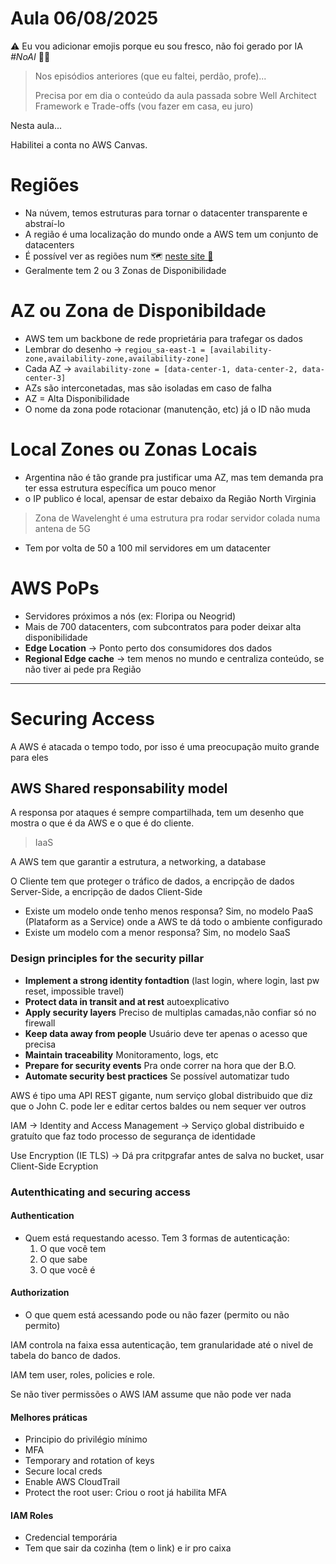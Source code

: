 # Aula 06/08/2025

:warning: Eu vou adicionar emojis porque eu sou fresco, não foi gerado por IA *#NoAI* 🤖🚫

> Nos episódios anteriores (que eu faltei, perdão, profe)...
>
> Precisa por em dia o conteúdo da aula passada sobre Well Architect Framework e Trade-offs (vou fazer em casa, eu juro)

Nesta aula...

Habilitei a conta no AWS Canvas.

# Regiões
* Na núvem, temos estruturas para tornar o datacenter transparente e abstraí-lo
* A região é uma localização do mundo onde a AWS tem um conjunto de datacenters
* É possível ver as regiões num 🗺️ [neste site :link:](https://aws.amazon.com/pt/about-aws/global-infrastructure/regions_az/)
* Geralmente tem 2 ou 3 Zonas de Disponibilidade
# AZ ou Zona de Disponibildade
* AWS tem um backbone de rede proprietária para trafegar os dados
* Lembrar do desenho -> `regiou_sa-east-1 = [availability-zone,availability-zone,availability-zone]`
* Cada AZ -> `availability-zone = [data-center-1, data-center-2, data-center-3]`
* AZs são interconetadas, mas são isoladas em caso de falha
* AZ = Alta Disponibilidade
* O nome da zona pode rotacionar (manutenção, etc) já o ID não muda
# Local Zones  ou Zonas Locais
* Argentina não é tão grande pra justificar uma AZ, mas tem demanda pra ter essa estrutura específica um pouco menor
* o IP publico é local, apensar de estar debaixo da Região North Virginia

> Zona de Wavelenght é uma estrutura pra rodar servidor colada numa antena de 5G

* Tem por volta de 50 a 100 mil servidores em um datacenter

# AWS PoPs

* Servidores próximos a nós (ex: Floripa ou Neogrid)
* Mais de 700 datacenters, com subcontratos para poder deixar alta disponibilidade
* **Edge Location** -> Ponto perto dos consumidores dos dados
* **Regional Edge cache** -> tem menos no mundo e centraliza conteúdo, se não tiver ai pede pra Região

---

# Securing Access

A AWS é atacada o tempo todo, por isso é uma preocupação muito grande para eles

## AWS Shared responsability model
A responsa por ataques é sempre compartilhada, tem um desenho que mostra o que é da AWS e o que é do cliente.

> IaaS

A AWS tem que garantir a estrutura, a networking, a database

O Cliente tem que proteger o tráfico de dados, a encripção de dados Server-Side, a encripção de dados Client-Side

* Existe um modelo onde tenho menos responsa? Sim, no modelo PaaS (Plataform as a Service) onde a AWS te dá todo o ambiente configurado
* Existe um modelo com a menor responsa? Sim, no modelo SaaS

### Design principles for the security pillar

* **Implement a strong identity fontadtion** (last login, where login, last pw reset, impossible travel)
* **Protect data in transit and at rest** autoexplicativo
* **Apply security layers** Preciso de multiplas camadas,não confiar só no firewall
* **Keep data away from people** Usuário deve ter apenas o acesso que precisa
* **Maintain traceability** Monitoramento, logs, etc
* **Prepare for security events** Pra onde correr na hora que der B.O.
* **Automate security best practices** Se possível automatizar tudo

AWS é tipo uma API REST gigante, num serviço global distribuido que diz que o John C. pode ler e editar certos baldes ou nem sequer ver outros

IAM -> Identity and Access Management -> Serviço global distribuido e gratuíto que faz todo processo de segurança de identidade

Use Encryption (IE TLS) -> Dá pra critpgrafar antes de salva no bucket, usar Client-Side Ecryption

### Autenthicating and securing access

#### Authentication

* Quem está requestando acesso. Tem 3 formas de autenticação:
    1. O que você tem
    2. O que sabe
    3. O que você é

#### Authorization

* O que quem está acessando pode ou não fazer (permito ou não permito)

IAM controla na faixa essa autenticação, tem granularidade até o nivel de tabela do banco de dados.

IAM tem user, roles, policies e role.

Se não tiver permissões o AWS IAM assume que não pode ver nada

#### Melhores práticas
* Principio do privilégio mínimo
* MFA
* Temporary and rotation of keys
* Secure local creds
* Enable AWS CloudTrail
* Protect the root user: Criou o root já habilita MFA

#### IAM Roles

* Credencial temporária
* Tem que sair da cozinha (tem o link) e ir pro caixa